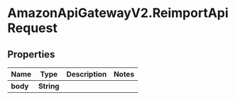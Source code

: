 # AmazonApiGatewayV2.ReimportApiRequest

## Properties

Name | Type | Description | Notes
------------ | ------------- | ------------- | -------------
**body** | **String** |  | 


